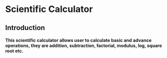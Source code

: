 # Scientific Calculator

## Introduction 

#### This scientific calculator allows user to calculate basic and advance operations, they are addition, subtraction, factorial, modulus, log, square root etc. 
